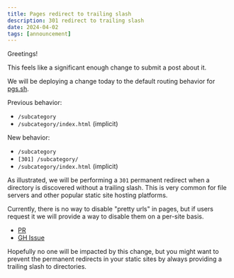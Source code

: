 ```yaml
---
title: Pages redirect to trailing slash
description: 301 redirect to trailing slash
date: 2024-04-02
tags: [announcement]
---
```


Greetings!

This feels like a significant enough change to submit a post about it.

We will be deploying a change today to the default routing behavior for
[pgs.sh](https://pico.sh/pgs).

Previous behavior:

- `/subcategory`
- `/subcategory/index.html` (implicit)

New behavior:

- `/subcategory`
- `[301] /subcategory/`
- `/subcategory/index.html` (implicit)

As illustrated, we will be performing a `301` permanent redirect when a
directory is discovered without a trailing slash. This is very common for file
servers and other popular static site hosting platforms.

Currently, there is no way to disable "pretty urls" in pages, but if users
request it we will provide a way to disable them on a per-site basis.

- [PR](https://github.com/picosh/pico/issues/115)
- [GH Issue](https://github.com/picosh/pico/issues/115)

Hopefully no one will be impacted by this change, but you might want to prevent
the permanent redirects in your static sites by always providing a trailing
slash to directories.
